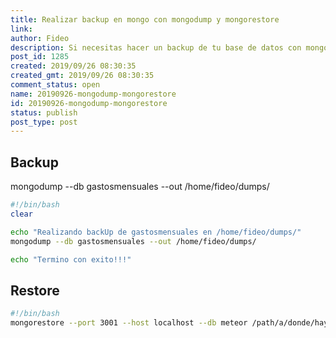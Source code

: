 ```yaml
---
title: Realizar backup en mongo con mongodump y mongorestore
link: 
author: Fideo
description: Si necesitas hacer un backup de tu base de datos con mongo este artículo te puede ayudar
post_id: 1285
created: 2019/09/26 08:30:35
created_gmt: 2019/09/26 08:30:35
comment_status: open
name: 20190926-mongodump-mongorestore
id: 20190926-mongodump-mongorestore
status: publish
post_type: post
---
```


## Backup

mongodump --db gastosmensuales --out /home/fideo/dumps/

```bash
#!/bin/bash
clear

echo "Realizando backUp de gastosmensuales en /home/fideo/dumps/"
mongodump --db gastosmensuales --out /home/fideo/dumps/

echo "Termino con exito!!!"
```

## Restore
```bash
#!/bin/bash
mongorestore --port 3001 --host localhost --db meteor /path/a/donde/hayas/descomprimido/el/zip
```
